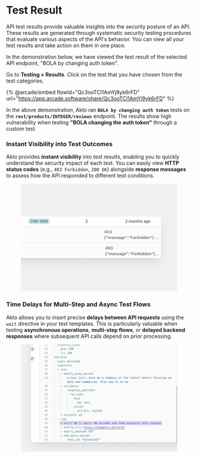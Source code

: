 # Test Result

API test results provide valuable insights into the security posture of an API. These results are generated through systematic security testing procedures that evaluate various aspects of the API's behavior. You can view all your test results and take action on them in one place.

In the demonstration below, we have viewed the test result of the selected API endpoint, "BOLA by changing auth token".&#x20;

Go to **Testing > Results**. Click on the test that you have chosen from the test categories.

{% @arcade/embed flowId="Qc3ooTCl1AmYj9yk6rFD" url="https://app.arcade.software/share/Qc3ooTCl1AmYj9yk6rFD" %}

In the above demonstration, Akto ran **`BOLA by changing auth token`** tests on the **`rest/products/INTEGER/reviews`** endpoint. The results show high vulnerability when testing **"BOLA changing the auth token"** through a custom test.

### Instant Visibility into Test Outcomes

Akto provides **instant visibility** into test results, enabling you to quickly understand the security impact of each test. You can easily view **HTTP status codes** (e.g., `403 Forbidden`, `200 OK`) alongside **response messages** to assess how the API responded to different test conditions.&#x20;

<figure><img src="../../.gitbook/assets/image (1) (1) (1).png" alt=""><figcaption></figcaption></figure>

### Time Delays for Multi-Step and Async Test Flows

Akto allows you to insert precise **delays between API requests** using the `wait` directive in your test templates. This is particularly valuable when testing **asynchronous operations**, **multi-step flows**, or **delayed backend responses** where subsequent API calls depend on prior processing.

<figure><img src="../../.gitbook/assets/image (118).png" alt=""><figcaption></figcaption></figure>
